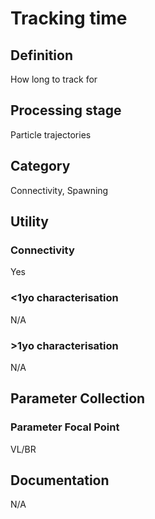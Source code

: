 # Tracking time
<!-- 
{: .no_toc .text-delta }
* TOC
{:toc} -->

## Definition

How long to track for

## Processing stage

Particle trajectories 

## Category

Connectivity, Spawning

## Utility 
### Connectivity

Yes

### <1yo characterisation

N/A 

### >1yo characterisation

N/A

## Parameter Collection
### Parameter Focal Point

VL/BR

## Documentation

N/A